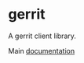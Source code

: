 # gerrit

A gerrit client library.

Main [documentation](https://docs.softwarefactory-project.io/gerrit-haskell/)
